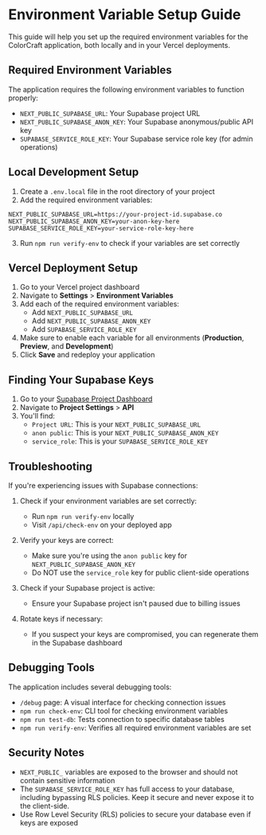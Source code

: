 # Environment Variable Setup Guide

This guide will help you set up the required environment variables for the ColorCraft application, both locally and in your Vercel deployments.

## Required Environment Variables

The application requires the following environment variables to function properly:

- `NEXT_PUBLIC_SUPABASE_URL`: Your Supabase project URL
- `NEXT_PUBLIC_SUPABASE_ANON_KEY`: Your Supabase anonymous/public API key
- `SUPABASE_SERVICE_ROLE_KEY`: Your Supabase service role key (for admin operations)

## Local Development Setup

1. Create a `.env.local` file in the root directory of your project
2. Add the required environment variables:

```
NEXT_PUBLIC_SUPABASE_URL=https://your-project-id.supabase.co
NEXT_PUBLIC_SUPABASE_ANON_KEY=your-anon-key-here
SUPABASE_SERVICE_ROLE_KEY=your-service-role-key-here
```

3. Run `npm run verify-env` to check if your variables are set correctly

## Vercel Deployment Setup

1. Go to your Vercel project dashboard
2. Navigate to **Settings** > **Environment Variables**
3. Add each of the required environment variables:
   - Add `NEXT_PUBLIC_SUPABASE_URL`
   - Add `NEXT_PUBLIC_SUPABASE_ANON_KEY`
   - Add `SUPABASE_SERVICE_ROLE_KEY`
4. Make sure to enable each variable for all environments (**Production**, **Preview**, and **Development**)
5. Click **Save** and redeploy your application

## Finding Your Supabase Keys

1. Go to your [Supabase Project Dashboard](https://app.supabase.io)
2. Navigate to **Project Settings** > **API**
3. You'll find:
   - `Project URL`: This is your `NEXT_PUBLIC_SUPABASE_URL`
   - `anon public`: This is your `NEXT_PUBLIC_SUPABASE_ANON_KEY`
   - `service_role`: This is your `SUPABASE_SERVICE_ROLE_KEY`

## Troubleshooting

If you're experiencing issues with Supabase connections:

1. Check if your environment variables are set correctly:
   - Run `npm run verify-env` locally
   - Visit `/api/check-env` on your deployed app
   
2. Verify your keys are correct:
   - Make sure you're using the `anon public` key for `NEXT_PUBLIC_SUPABASE_ANON_KEY`
   - Do NOT use the `service_role` key for public client-side operations
   
3. Check if your Supabase project is active:
   - Ensure your Supabase project isn't paused due to billing issues
   
4. Rotate keys if necessary:
   - If you suspect your keys are compromised, you can regenerate them in the Supabase dashboard

## Debugging Tools

The application includes several debugging tools:

- `/debug` page: A visual interface for checking connection issues
- `npm run check-env`: CLI tool for checking environment variables
- `npm run test-db`: Tests connection to specific database tables
- `npm run verify-env`: Verifies all required environment variables are set

## Security Notes

- `NEXT_PUBLIC_` variables are exposed to the browser and should not contain sensitive information
- The `SUPABASE_SERVICE_ROLE_KEY` has full access to your database, including bypassing RLS policies. Keep it secure and never expose it to the client-side.
- Use Row Level Security (RLS) policies to secure your database even if keys are exposed 